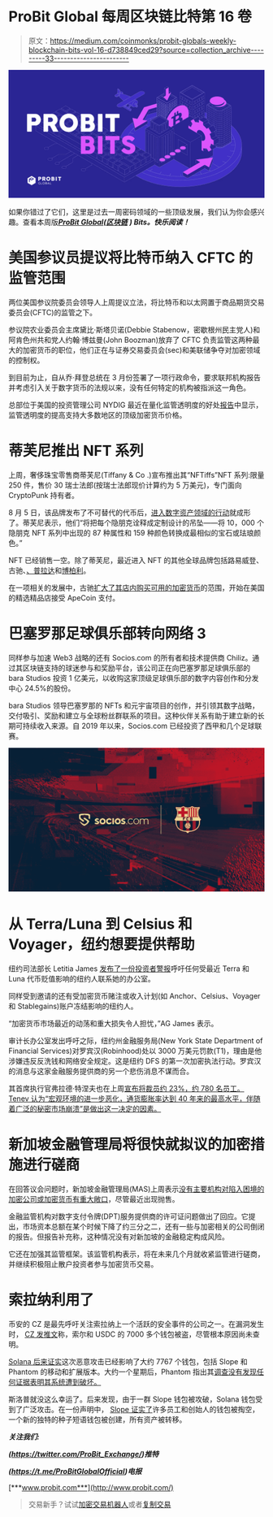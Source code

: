 # ProBit Global 每周区块链比特第 16 卷

> 原文：<https://medium.com/coinmonks/probit-globals-weekly-blockchain-bits-vol-16-d738849ced29?source=collection_archive---------33----------------------->

![](img/3933dd6c70bc92f89bc3f77dd508c74b.png)

如果你错过了它们，这里是过去一周密码领域的一些顶级发展，我们认为你会感兴趣。查看本周版[***ProBit Global***](http://probit.com/)***(***[***区块链***](https://www.investopedia.com/terms/b/blockchain.asp) ***) Bits。快乐阅读！***

# 美国参议员提议将比特币纳入 CFTC 的监管范围

两位美国参议院委员会领导人上周提议立法，将比特币和以太网置于商品期货交易委员会(CFTC)的监管之下。

参议院农业委员会主席黛比·斯塔贝诺(Debbie Stabenow，密歇根州民主党人)和阿肯色州共和党人约翰·博兹曼(John Boozman)放弃了 CFTC 负责监管这两种最大的加密货币的职位，他们正在与证券交易委员会(sec)和美联储争夺对加密领域的控制权。

到目前为止，自从乔·拜登总统在 3 月份签署了一项行政命令，要求联邦机构报告并考虑引入关于数字货币的法规以来，没有任何特定的机构被指派这一角色。

总部位于美国的投资管理公司 NYDIG 最近在量化监管透明度的好处[报告](https://assets-global.website-files.com/614e11536f66309636c98688/62bc5b8aa6c217425273823f_Quantifying-the-Benefits-of-Regulatory-Clarity.pdf)中显示，监管透明度的提高支持大多数地区的顶级加密货币价格。

# 蒂芙尼推出 NFT 系列

上周，奢侈珠宝零售商蒂芙尼(Tiffany & Co .)宣布推出其“NFTiffs”NFT 系列:限量 250 件，售价 30 瑞士法郎(按瑞士法郎现价计算约为 5 万美元)，专门面向 CryptoPunk 持有者。

8 月 5 日，该品牌发布了不可替代的代币后，[进入数字资产领域的行动](https://nft.tiffany.com/faq/)就成形了。蒂芙尼表示，他们“将把每个隐朋克诠释成定制设计的吊坠——将 10，000 个隐朋克 NFT 系列中出现的 87 种属性和 159 种颜色转换成最相似的宝石或珐琅颜色。”

NFT 已经销售一空。除了蒂芙尼，最近进入 NFT 的其他全球品牌包括路易威登、古驰、[、普拉达](https://www.prada.com/prada-crypted/)和[博柏利](https://www.burberryplc.com/en/news/brand/2022/burberry-x-blankos-block-party--new-nft-collection-and-social-sp.html)。

在一项相关的发展中，古驰[扩大了其店内购买可用的加密货币](https://twitter.com/gucci/status/1554465183212478468)的范围，开始在美国的精选精品店接受 ApeCoin 支付。

# 巴塞罗那足球俱乐部转向网络 3

同样参与加速 Web3 战略的还有 Socios.com 的所有者和技术提供商 Chiliz。通过其区块链支持的球迷参与和奖励平台，该公司正在向巴塞罗那足球俱乐部的 bara Studios 投资 1 亿美元，以收购这家顶级足球俱乐部的数字内容创作和分发中心 24.5%的股份。

bara Studios 领导巴塞罗那的 NFTs 和元宇宙项目的创作，并引领其数字战略，交付吸引、奖励和建立与全球粉丝群联系的项目。这种伙伴关系有助于建立新的长期可持续收入来源。自 2019 年以来，Socios.com 已经投资了西甲和几个足球联赛。

![](img/81cf629cf396dc8712e7519f516bfbb2.png)

# 从 Terra/Luna 到 Celsius 和 Voyager，纽约想要提供帮助

纽约司法部长 Letitia James [发布了一份投资者警报](https://ag.ny.gov/press-release/2022/investor-alert-attorney-general-james-urges-new-yorkers-deceived-crypto-platforms)呼吁任何受最近 Terra 和 Luna 代币贬值影响的纽约人联系她的办公室。

同样受到邀请的还有受加密货币赌注或收入计划(如 Anchor、Celsius、Voyager 和 Stablegains)账户冻结影响的纽约人。

“加密货币市场最近的动荡和重大损失令人担忧，”AG James 表示。

审计长办公室发出呼吁之际，纽约州金融服务局(New York State Department of Financial Services)对罗宾汉(Robinhood)处以 3000 万美元罚款(T1)，理由是他涉嫌违反反洗钱和网络安全规定。这是纽约 DFS 的第一次加密执法行动。罗宾汉的消息与这家金融服务提供商的另一个悲伤消息不谋而合。

其首席执行官弗拉德·特涅夫也在上周[宣布将裁员约 23%，约 780 名员工。Tenev 认为“宏观环境的进一步恶化，通货膨胀率达到 40 年来的最高水平，伴随着广泛的秘密市场崩溃”是做出这一决定的因素。](https://t.co/mJhtKrLQje)

# 新加坡金融管理局将很快就拟议的加密措施进行磋商

在回答议会问题时，新加坡金融管理局(MAS)上周表示[没有主要机构对陷入困境的加密公司或加密货币有重大敞口](https://t.co/s9e1xDCeK7)，尽管最近出现抛售。

金融监管机构对数字支付令牌(DPT)服务提供商的许可证问题做出了回应。它提出，市场资本总额在某个时候下降了约三分之二，还有一些与加密相关的公司倒闭的报告。但报告补充称，这种情况没有对新加坡的金融稳定构成风险。

它还在加强其监管框架。该监管机构表示，将在未来几个月就收紧监管进行磋商，并继续积极阻止散户投资者参与加密货币交易。

# 索拉纳利用了

币安的 CZ 是最先呼吁关注索拉纳上一个活跃的安全事件的公司之一。在漏洞发生时， [CZ 发推文](https://twitter.com/cz_binance/status/1554669764106149892)称，索尔和 USDC 的 7000 多个钱包被盗，尽管根本原因尚未查明。

[Solana 后来证实](https://twitter.com/SolanaStatus/status/1554695981781901312)这次恶意攻击已经影响了大约 7767 个钱包，包括 Slope 和 Phantom 的移动和扩展版本。大约一个星期后，Phantom 指出其[调查没有发现任何证据表明其系统遭到破坏。](https://twitter.com/phantom/status/1557102988342222849)

斯洛普就没这么幸运了。后来发现，由于一群 Slope 钱包被攻破，Solana 钱包受到了广泛攻击。在一份声明中， [Slope 证实了](https://slope-finance.medium.com/slopes-official-statement-regarding-the-breach-b964e70af0d6)许多员工和创始人的钱包被掏空，一个新的独特的种子短语钱包被创建，所有资产被转移。

***关注我们:***

***(https://twitter.com/ProBit_Exchange/)推特***

***(https://t.me/ProBitGlobalOfficial)电报***

[***www.probit.com***](http://www.probit.com/)

> 交易新手？试试[加密交易机器人](/coinmonks/crypto-trading-bot-c2ffce8acb2a)或者[复制交易](/coinmonks/top-10-crypto-copy-trading-platforms-for-beginners-d0c37c7d698c)